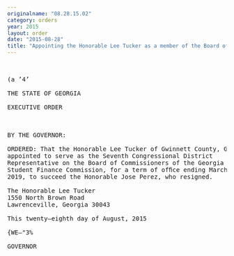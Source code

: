 ```yaml
---
originalname: "08.28.15.02"
category: orders
year: 2015
layout: order
date: "2015-08-28"
title: "Appointing the Honorable Lee Tucker as a member of the Board of Commissioners of the Georgia Student Finance Commission"
---
```

<pre>
 

(a ’4’

THE STATE OF GEORGIA

EXECUTIVE ORDER

 

BY THE GOVERNOR:

ORDERED: That the Honorable Lee Tucker of Gwinnett County, Georgia, is
appointed to serve as the Seventh Congressional District
Representative on the Board of Commissioners of the Georgia
Student Finance Commission, for a term of ofﬁce ending March 15,
2019, to succeed the Honorable Jose Perez, who resigned.

The Honorable Lee Tucker
1550 North Brown Road
Lawrenceville, Georgia 30043

This twenty—eighth day of August, 2015

{WE—"3%

GOVERNOR

</pre>
